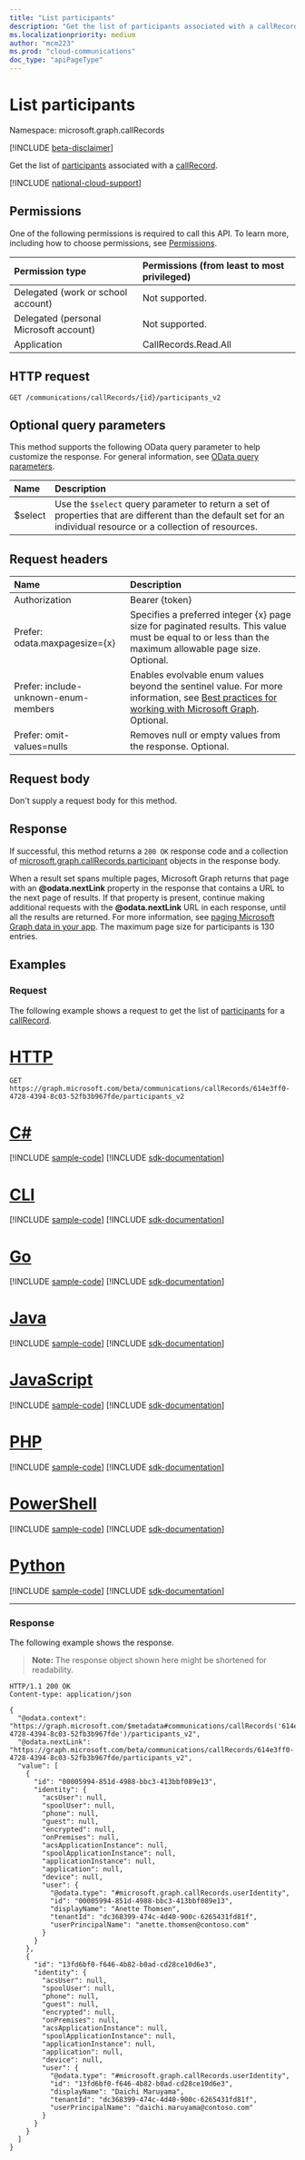 ```yaml
---
title: "List participants"
description: "Get the list of participants associated with a callRecord."
ms.localizationpriority: medium
author: "mcm223"
ms.prod: "cloud-communications"
doc_type: "apiPageType"
---
```


# List participants

Namespace: microsoft.graph.callRecords

[!INCLUDE [beta-disclaimer](../../includes/beta-disclaimer.md)]

Get the list of [participants](../resources/callrecords-participant.md) associated with a [callRecord](../resources/callrecords-callrecord.md).

[!INCLUDE [national-cloud-support](../../includes/global-only.md)]

## Permissions

One of the following permissions is required to call this API. To learn more, including how to choose permissions, see [Permissions](/graph/permissions-reference).

| Permission type                        | Permissions (from least to most privileged) |
|:---------------------------------------|:--------------------------------------------|
| Delegated (work or school account)     | Not supported. |
| Delegated (personal Microsoft account) | Not supported. |
| Application                            | CallRecords.Read.All |

## HTTP request

<!-- { "blockType": "ignored" } -->

```http
GET /communications/callRecords/{id}/participants_v2
```

## Optional query parameters

This method supports the following OData query parameter to help customize the response. For general information, see [OData query parameters](/graph/query-parameters).

| Name      |Description|
|:----------|:----------|
| $select   | Use the `$select` query parameter to return a set of properties that are different than the default set for an individual resource or a collection of resources.|

## Request headers

| Name      |Description|
|:----------|:----------|
| Authorization | Bearer {token} |
| Prefer: odata.maxpagesize={x} | Specifies a preferred integer {x} page size for paginated results. This value must be equal to or less than the maximum allowable page size. Optional. |
| Prefer: include-unknown-enum-members | Enables evolvable enum values beyond the sentinel value. For more information, see [Best practices for working with Microsoft Graph](/graph/best-practices-concept#handling-future-members-in-evolvable-enumerations). Optional. |
| Prefer: omit-values=nulls | Removes null or empty values from the response. Optional. |

## Request body

Don't supply a request body for this method.

## Response

If successful, this method returns a `200 OK` response code and a collection of [microsoft.graph.callRecords.participant](../resources/callrecords-participant.md) objects in the response body.

When a result set spans multiple pages, Microsoft Graph returns that page with an **@odata.nextLink** property in the response that contains a URL to the next page of results. If that property is present, continue making additional requests with the **@odata.nextLink** URL in each response, until all the results are returned. For more information, see [paging Microsoft Graph data in your app](/graph/paging). The maximum page size for participants is 130 entries.

## Examples

### Request

The following example shows a request to get the list of [participants](../resources/callrecords-participant.md) for a [callRecord](../resources/callrecords-callrecord.md).

# [HTTP](#tab/http)
<!-- {
  "blockType": "request",
  "name": "list_callrecord_participants_v2"
}-->

```msgraph-interactive
GET https://graph.microsoft.com/beta/communications/callRecords/614e3ff0-4728-4394-8c03-52fb3b967fde/participants_v2
```

# [C#](#tab/csharp)
[!INCLUDE [sample-code](../includes/snippets/csharp/list-callrecord-participants-v2-csharp-snippets.md)]
[!INCLUDE [sdk-documentation](../includes/snippets/snippets-sdk-documentation-link.md)]

# [CLI](#tab/cli)
[!INCLUDE [sample-code](../includes/snippets/cli/list-callrecord-participants-v2-cli-snippets.md)]
[!INCLUDE [sdk-documentation](../includes/snippets/snippets-sdk-documentation-link.md)]

# [Go](#tab/go)
[!INCLUDE [sample-code](../includes/snippets/go/list-callrecord-participants-v2-go-snippets.md)]
[!INCLUDE [sdk-documentation](../includes/snippets/snippets-sdk-documentation-link.md)]

# [Java](#tab/java)
[!INCLUDE [sample-code](../includes/snippets/java/list-callrecord-participants-v2-java-snippets.md)]
[!INCLUDE [sdk-documentation](../includes/snippets/snippets-sdk-documentation-link.md)]

# [JavaScript](#tab/javascript)
[!INCLUDE [sample-code](../includes/snippets/javascript/list-callrecord-participants-v2-javascript-snippets.md)]
[!INCLUDE [sdk-documentation](../includes/snippets/snippets-sdk-documentation-link.md)]

# [PHP](#tab/php)
[!INCLUDE [sample-code](../includes/snippets/php/list-callrecord-participants-v2-php-snippets.md)]
[!INCLUDE [sdk-documentation](../includes/snippets/snippets-sdk-documentation-link.md)]

# [PowerShell](#tab/powershell)
[!INCLUDE [sample-code](../includes/snippets/powershell/list-callrecord-participants-v2-powershell-snippets.md)]
[!INCLUDE [sdk-documentation](../includes/snippets/snippets-sdk-documentation-link.md)]

# [Python](#tab/python)
[!INCLUDE [sample-code](../includes/snippets/python/list-callrecord-participants-v2-python-snippets.md)]
[!INCLUDE [sdk-documentation](../includes/snippets/snippets-sdk-documentation-link.md)]

---

### Response

The following example shows the response.

> **Note:** The response object shown here might be shortened for readability.

<!-- {
  "blockType": "response",
  "truncated": true,
  "@odata.type": "Collection(microsoft.graph.callRecords.participant)"
} -->

```http
HTTP/1.1 200 OK
Content-type: application/json

{
  "@odata.context": "https://graph.microsoft.com/$metadata#communications/callRecords('614e3ff0-4728-4394-8c03-52fb3b967fde')/participants_v2",
  "@odata.nextLink": "https://graph.microsoft.com/beta/communications/callRecords/614e3ff0-4728-4394-8c03-52fb3b967fde/participants_v2",
  "value": [
    {
      "id": "00005994-851d-4988-bbc3-413bbf089e13",
      "identity": {
        "acsUser": null,
        "spoolUser": null,
        "phone": null,
        "guest": null,
        "encrypted": null,
        "onPremises": null,
        "acsApplicationInstance": null,
        "spoolApplicationInstance": null,
        "applicationInstance": null,
        "application": null,
        "device": null,
        "user": {
          "@odata.type": "#microsoft.graph.callRecords.userIdentity",
          "id": "00005994-851d-4988-bbc3-413bbf089e13",
          "displayName": "Anette Thomsen",
          "tenantId": "dc368399-474c-4d40-900c-6265431fd81f",
          "userPrincipalName": "anette.thomsen@contoso.com"
        }
      }
    },
    {
      "id": "13fd6bf0-f646-4b82-b0ad-cd28ce10d6e3",
      "identity": {
        "acsUser": null,
        "spoolUser": null,
        "phone": null,
        "guest": null,
        "encrypted": null,
        "onPremises": null,
        "acsApplicationInstance": null,
        "spoolApplicationInstance": null,
        "applicationInstance": null,
        "application": null,
        "device": null,
        "user": {
          "@odata.type": "#microsoft.graph.callRecords.userIdentity",
          "id": "13fd6bf0-f646-4b82-b0ad-cd28ce10d6e3",
          "displayName": "Daichi Maruyama",
          "tenantId": "dc368399-474c-4d40-900c-6265431fd81f",
          "userPrincipalName": "daichi.maruyama@contoso.com"
        }
      }
    }
  ]
}
```

<!-- {
  "type": "#page.annotation",
  "description": "List participants",
  "keywords": "",
  "section": "documentation",
  "tocPath": ""
}-->
